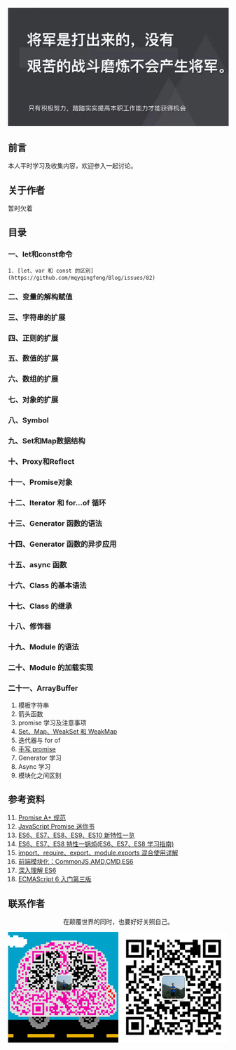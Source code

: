 ![image](./img/timg.jpg)
<br>
## 前言

本人平时学习及收集内容，欢迎参入一起讨论。

## 关于作者

暂时欠着

## 目录

### 一、let和const命令

    1. [let、var 和 const 的区别](https://github.com/mqyqingfeng/Blog/issues/82)

### 二、变量的解构赋值

### 三、字符串的扩展

### 四、正则的扩展

### 五、数值的扩展

### 六、数组的扩展

### 七、对象的扩展

### 八、Symbol

### 九、Set和Map数据结构

### 十、Proxy和Reflect

### 十一、Promise对象

### 十二、Iterator 和 for...of 循环

### 十三、Generator 函数的语法

### 十四、Generator 函数的异步应用

### 十五、async 函数

### 十六、Class 的基本语法

### 十七、Class 的继承

### 十八、修饰器

### 十九、Module 的语法

### 二十、Module 的加载实现

### 二十一、ArrayBuffer

1. 模板字符串
2. 箭头函数
3. promise 学习及注意事项
4. [Set、Map、WeakSet 和 WeakMap](https://github.com/sisterAn/blog/issues/24)
5. 迭代器与 for of
6. [手写 promise](https://github.com/xieranmaya/blog/issues/3)
7. Generator 学习
8. Async 学习
9.  模块化之间区别


## 参考资料

11. [Promise A+ 规范](https://malcolmyu.github.io/2015/06/12/Promises-A-Plus/)
12. [JavaScript Promise 迷你书](http://liubin.org/promises-book/)
13. [ES6、ES7、ES8、ES9、ES10 新特性一览](https://juejin.im/post/5ca2e1935188254416288eb2)
14. [ES6、ES7、ES8 特性一锅炖(ES6、ES7、ES8 学习指南)](https://juejin.im/post/5b9cb3336fb9a05d290ee47e)
15. [import、require、export、module.exports 混合使用详解](https://juejin.im/post/5a2e5f0851882575d42f5609)
16. [前端模块化：CommonJS,AMD,CMD,ES6](https://juejin.im/post/5aaa37c8f265da23945f365c)
17. [深入理解 ES6](https://github.com/hyy1115/ES6-learning)
18. [ECMAScript 6 入门第三版](https://yjhenan.gitbooks.io/-ecmascript-6/content/)


## 联系作者

<div align="center">
    <p>
        在颠覆世界的同时，也要好好关照自己。
    </p>
    <img src="./img/contact.png" />
</div>
